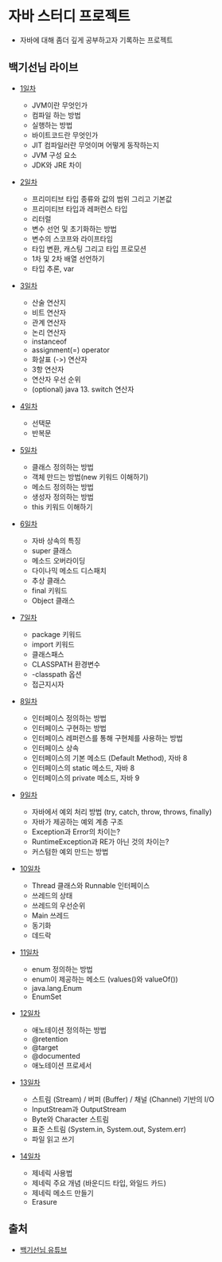 # 자바 스터디 프로젝트

* 자바에 대해 좀더 깊게 공부하고자 기록하는 프로젝트

## 백기선님 라이브
* [1일차](https://github.com/jeonghyeonkwon/java-study/blob/main/src/main/java/com/jeonghyeon/javastudy/whiteship/liveStudy1/README.md)
  * JVM이란 무엇인가
  * 컴파일 하는 방법
  * 실행하는 방법
  * 바이트코드란 무엇인가
  * JIT 컴파일러란 무엇이며 어떻게 동작하는지
  * JVM 구성 요소
  * JDK와 JRE 차이
* [2일차](https://github.com/jeonghyeonkwon/java-study/blob/main/src/main/java/com/jeonghyeon/javastudy/whiteship/liveStudy2/README.md)
  * 프리미티브 타입 종류와 값의 범위 그리고 기본값
  * 프리미티브 타입과 레퍼런스 타입
  * 리터럴
  * 변수 선언 및 초기화하는 방법
  * 변수의 스코프와 라이프타임
  * 타입 변환, 캐스팅 그리고 타입 프로모션
  * 1차 및 2차 배열 선언하기
  * 타입 추론, var

* [3일차](https://github.com/jeonghyeonkwon/java-study/blob/main/src/main/java/com/jeonghyeon/javastudy/whiteship/liveStudy3/README.md)
  * 산술 연산지
  * 비트 연산자
  * 관계 연산자
  * 논리 연산자
  * instanceof
  * assignment(=) operator
  * 화살표 (->) 연산자
  * 3항 연산자
  * 연산자 우선 순위
  * (optional) java 13. switch 연산자

* [4일차](https://github.com/jeonghyeonkwon/java-study/blob/main/src/main/java/com/jeonghyeon/javastudy/whiteship/liveStudy4/README.md)
  * 선택문
  * 반복문
* [5일차](https://github.com/jeonghyeonkwon/java-study/blob/main/src/main/java/com/jeonghyeon/javastudy/whiteship/liveStudy5/README.md)
  * 클래스 정의하는 방법
  * 객체 만드는 방법(new 키워드 이해하기)
  * 메소드 정의하는 방법
  * 생성자 정의하는 방법
  * this 키워드 이해하기

* [6일차](https://github.com/jeonghyeonkwon/java-study/blob/main/src/main/java/com/jeonghyeon/javastudy/whiteship/liveStudy6/README.md)
  * 자바 상속의 특징
  * super 클래스
  * 메소드 오버라이딩
  * 다이나믹 메소드 디스패치
  * 추상 클래스
  * final 키워드
  * Object 클래스
* [7일차](https://github.com/jeonghyeonkwon/java-study/blob/main/src/main/java/com/jeonghyeon/javastudy/whiteship/liveStudy7/README.md)
  * package 키워드
  * import 키워드
  * 클래스패스
  * CLASSPATH 환경변수
  * -classpath 옵션
  * 접근지시자

* [8일차](https://github.com/jeonghyeonkwon/java-study/blob/main/src/main/java/com/jeonghyeon/javastudy/whiteship/liveStudy8/README.md)
  * 인터페이스 정의하는 방법
  * 인터페이스 구현하는 방법
  * 인터페이스 레퍼런스를 통해 구현체를 사용하는 방법
  * 인터페이스 상속
  * 인터페이스의 기본 메소드 (Default Method), 자바 8
  * 인터페이스의 static 메소드, 자바 8
  * 인터페이스의 private 메소드, 자바 9
* [9일차](https://github.com/jeonghyeonkwon/java-study/blob/main/src/main/java/com/jeonghyeon/javastudy/whiteship/liveStudy9/README.md)
  * 자바에서 예외 처리 방법 (try, catch, throw, throws, finally)
  * 자바가 제공하는 예외 계층 구조
  * Exception과 Error의 차이는?
  * RuntimeException과 RE가 아닌 것의 차이는?
  * 커스텀한 예외 만드는 방법
* [10일차](https://github.com/jeonghyeonkwon/java-study/blob/main/src/main/java/com/jeonghyeon/javastudy/whiteship/liveStudy10/README.md)
  * Thread 클래스와 Runnable 인터페이스
  * 쓰레드의 상태
  * 쓰레드의 우선순위
  * Main 쓰레드
  * 동기화
  * 데드락

* [11일차](https://github.com/jeonghyeonkwon/java-study/blob/main/src/main/java/com/jeonghyeon/javastudy/whiteship/liveStudy11/README.md)
  * enum 정의하는 방법
  * enum이 제공하는 메소드 (values()와 valueOf())
  * java.lang.Enum
  * EnumSet

* [12일차](https://github.com/jeonghyeonkwon/java-study/blob/main/src/main/java/com/jeonghyeon/javastudy/whiteship/liveStudy12/README.md)
  * 애노테이션 정의하는 방법 
  * @retention 
  * @target 
  * @documented 
  * 애노테이션 프로세서

* [13일차](https://github.com/jeonghyeonkwon/java-study/blob/main/src/main/java/com/jeonghyeon/javastudy/whiteship/liveStudy13/README.md)
  * 스트림 (Stream) / 버퍼 (Buffer) / 채널 (Channel) 기반의 I/O
  * InputStream과 OutputStream
  * Byte와 Character 스트림
  * 표준 스트림 (System.in, System.out, System.err)
  * 파일 읽고 쓰기

* [14일차](https://github.com/jeonghyeonkwon/java-study/blob/main/src/main/java/com/jeonghyeon/javastudy/whiteship/liveStudy14/README.md)
  * 제네릭 사용법 
  * 제네릭 주요 개념 (바운디드 타입, 와일드 카드)
  * 제네릭 메소드 만들기
  * Erasure

## 출처
* [백기선님 유튜브](https://www.youtube.com/watch?v=peEXNN-oob4&list=PLfI752FpVCS96fSsQe2E3HzYTgdmbz6LU)
